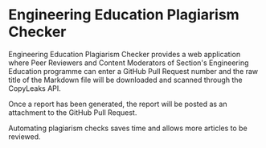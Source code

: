 # Engineering Education Plagiarism Checker

Engineering Education Plagiarism Checker provides a web application where Peer Reviewers and Content Moderators of Section's Engineering Education programme can enter a GitHub Pull Request number and the raw title of the Markdown file will be downloaded and scanned through the CopyLeaks API. 

Once a report has been generated, the report will be posted as an attachment to the GitHub Pull Request.

Automating plagiarism checks saves time and allows more articles to be reviewed.
